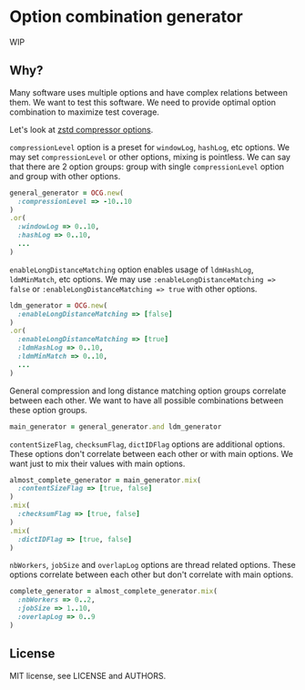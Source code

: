 # Option combination generator

WIP

## Why?

Many software uses multiple options and have complex relations between them.
We want to test this software.
We need to provide optimal option combination to maximize test coverage.

Let's look at [zstd compressor options](http://facebook.github.io/zstd/zstd_manual.html#Chapter5).

`compressionLevel` option is a preset for `windowLog`, `hashLog`, etc options.
We may set `compressionLevel` or other options, mixing is pointless.
We can say that there are 2 option groups: group with single `compressionLevel` option and group with other options.

```ruby
general_generator = OCG.new(
  :compressionLevel => -10..10
)
.or(
  :windowLog => 0..10,
  :hashLog => 0..10,
  ...
)
```

`enableLongDistanceMatching` option enables usage of `ldmHashLog`, `ldmMinMatch`, etc options.
We may use `:enableLongDistanceMatching => false` or `:enableLongDistanceMatching => true` with other options.

```ruby
ldm_generator = OCG.new(
  :enableLongDistanceMatching => [false]
)
.or(
  :enableLongDistanceMatching => [true]
  :ldmHashLog => 0..10,
  :ldmMinMatch => 0..10,
  ...
)
```

General compression and long distance matching option groups correlate between each other.
We want to have all possible combinations between these option groups.

```ruby
main_generator = general_generator.and ldm_generator
```

`contentSizeFlag`, `checksumFlag`, `dictIDFlag` options are additional options.
These options don't correlate between each other or with main options.
We want just to mix their values with main options.

```ruby
almost_complete_generator = main_generator.mix(
  :contentSizeFlag => [true, false]
)
.mix(
  :checksumFlag => [true, false]
)
.mix(
  :dictIDFlag => [true, false]
)
```

`nbWorkers`, `jobSize` and `overlapLog` options are thread related options.
These options correlate between each other but don't correlate with main options.

```ruby
complete_generator = almost_complete_generator.mix(
  :nbWorkers => 0..2,
  :jobSize => 1..10,
  :overlapLog => 0..9
)
```

## License

MIT license, see LICENSE and AUTHORS.
